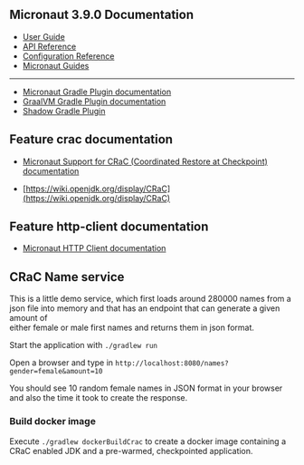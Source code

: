## Micronaut 3.9.0 Documentation

- [User Guide](https://docs.micronaut.io/3.9.0/guide/index.html)
- [API Reference](https://docs.micronaut.io/3.9.0/api/index.html)
- [Configuration Reference](https://docs.micronaut.io/3.9.0/guide/configurationreference.html)
- [Micronaut Guides](https://guides.micronaut.io/index.html)
---

- [Micronaut Gradle Plugin documentation](https://micronaut-projects.github.io/micronaut-gradle-plugin/latest/)
- [GraalVM Gradle Plugin documentation](https://graalvm.github.io/native-build-tools/latest/gradle-plugin.html)
- [Shadow Gradle Plugin](https://plugins.gradle.org/plugin/com.github.johnrengelman.shadow)
## Feature crac documentation

- [Micronaut Support for CRaC (Coordinated Restore at Checkpoint) documentation](https://micronaut-projects.github.io/micronaut-crac/latest/guide)

- [https://wiki.openjdk.org/display/CRaC](https://wiki.openjdk.org/display/CRaC)


## Feature http-client documentation

- [Micronaut HTTP Client documentation](https://docs.micronaut.io/latest/guide/index.html#httpClient)


## CRaC Name service
This is a little demo service, which first loads around 280000 names from a json
file into memory and that has an endpoint that can generate a given amount of  
either female or male first names and returns them in json format.

Start the application with 
```./gradlew run```

Open a browser and type in
```http://localhost:8080/names?gender=female&amount=10```

You should see 10 random female names in JSON format in your browser and also the
time it took to create the response.

### Build docker image
Execute ```./gradlew dockerBuildCrac``` to create a docker image containing a CRaC
enabled JDK and a pre-warmed, checkpointed application.